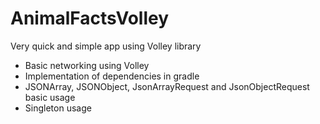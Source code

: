 # AnimalFactsVolley
Very quick and simple app using Volley library

* Basic networking using Volley
* Implementation of dependencies in gradle
* JSONArray, JSONObject, JsonArrayRequest and JsonObjectRequest basic usage
* Singleton usage
